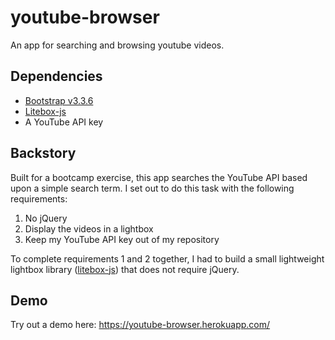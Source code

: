 # youtube-browser
An app for searching and browsing youtube videos.

## Dependencies
* [Bootstrap v3.3.6](https://getbootstrap.com/)
* [Litebox-js](https://github.com/barretthafner/litebox-js)
* A YouTube API key

## Backstory
Built for a bootcamp exercise, this app searches the YouTube API based upon a simple search term.
I set out to do this task with the following requirements:

1. No jQuery
2. Display the videos in a lightbox
3. Keep my YouTube API key out of my repository

To complete requirements 1 and 2 together, I had to build a small lightweight lightbox library ([litebox-js](https://github.com/barretthafner/litebox-js)) that does not require jQuery.


## Demo

Try out a demo here: https://youtube-browser.herokuapp.com/
